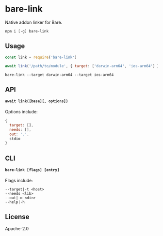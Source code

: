 # bare-link

Native addon linker for Bare.

```
npm i [-g] bare-link
```

## Usage

```js
const link = require('bare-link')

await link('/path/to/module', { target: ['darwin-arm64', 'ios-arm64'] })
```

```console
bare-link --target darwin-arm64 --target ios-arm64
```

## API

#### `await link([base][, options])`

Options include:

```js
{
  target: [],
  needs: [],
  out: '.',
  stdio
}
```

## CLI

#### `bare-link [flags] [entry]`

Flags include:

```console
--target|-t <host>
--needs <lib>
--out|-o <dir>
--help|-h
```

## License

Apache-2.0
